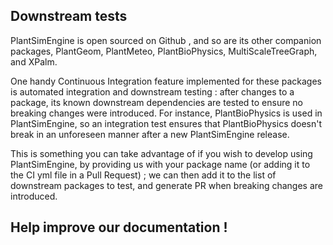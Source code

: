 ## Downstream tests

PlantSimEngine is open sourced on Github [](TODO), and so are its other companion packages, PlantGeom, PlantMeteo, PlantBioPhysics, MultiScaleTreeGraph, and XPalm.

One handy Continuous Integration feature implemented for these packages is automated integration and downstream testing : after changes to a package, its known downstream dependencies are tested to ensure no breaking changes were introduced. For instance, PlantBioPhysics is used in PlantSimEngine, so an integration test ensures that PlantBioPhysics doesn't break in an unforeseen manner after a new PlantSimEngine release.

This is something you can take advantage of if you wish to develop using PlantSimEngine, by providing us with your package name (or adding it to the CI yml file in a Pull Request) ; we can then add it to the list of downstream packages to test, and generate PR when breaking changes are introduced.

## Help improve our documentation !